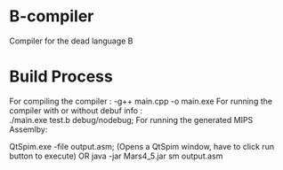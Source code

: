 # B-compiler
Compiler for the dead language B
# Build Process
For compiling the compiler : 
    -g++ main.cpp -o main.exe 
For running the compiler with or without debuf info :  
    ./main.exe test.b debug/nodebug; 
For running the generated MIPS Assemlby:

QtSpim.exe -file output.asm;  (Opens a QtSpim window, have to click run button to execute)
OR
java -jar Mars4_5.jar sm output.asm 


